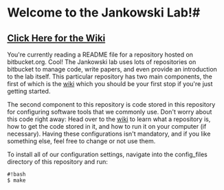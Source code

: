 # Welcome to the Jankowski Lab!#
## [Click Here for the Wiki](https://bitbucket.org/cmelab/getting-started/wiki/Home) ##

You're currently reading a README file for a repository hosted on bitbucket.org. Cool! The Jankowski lab uses lots of repositories on bitbucket to manage code, write papers, and even provide an introduction to the lab itself. This particular repository has two main components, the first of which is the [wiki](https://bitbucket.org/cmelab/getting-started/wiki/Home) which you should be your first stop if you're just getting started. 

The second component to this repository is code stored in this repository for configuring software tools that we commonly use. Don't worry about this code right away: Head over to the [wiki](https://bitbucket.org/cmelab/getting-started/wiki/Home) to learn what a repository is, how to get the code stored in it, and how to run it on your computer (if necessary). 
Having these configurations isn't mandatory, and if you like something else, feel free to change or not use them.

To install all of our configuration settings, navigate into the config_files directory of this repository and run:

```
#!bash
$ make
```